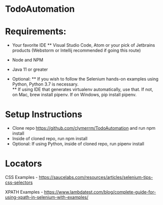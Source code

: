 # TodoAutomation

# Requirements:
* Your favorite IDE
** Visual Studio Code, Atom or your pick of Jetbrains products (Webstorm or Intellij recommended if going this route)

* Node and NPM

* Java 11 or greater

* Optional:
** If you wish to follow the Selenium hands-on examples using Python, Python 3.7 is necessary.  
** If using IDE that generates virtualenv automatically, use that.  If not, on Mac, brew install pipenv.  If on Windows, pip install pipenv.

# Setup Instructions
* Clone repo https://github.com/clymerrm/TodoAutomation and run npm install
* Inside of cloned repo, run npm install
* Optional: If using Python, inside of cloned repo, run pipenv install

# Locators
CSS Examples - https://saucelabs.com/resources/articles/selenium-tips-css-selectors

XPATH Examples - https://www.lambdatest.com/blog/complete-guide-for-using-xpath-in-selenium-with-examples/
